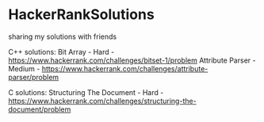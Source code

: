 # HackerRankSolutions
sharing my solutions with friends

C++ solutions:
Bit Array - Hard - https://www.hackerrank.com/challenges/bitset-1/problem
Attribute Parser - Medium - https://www.hackerrank.com/challenges/attribute-parser/problem

C solutions:
Structuring The Document - Hard - https://www.hackerrank.com/challenges/structuring-the-document/problem
